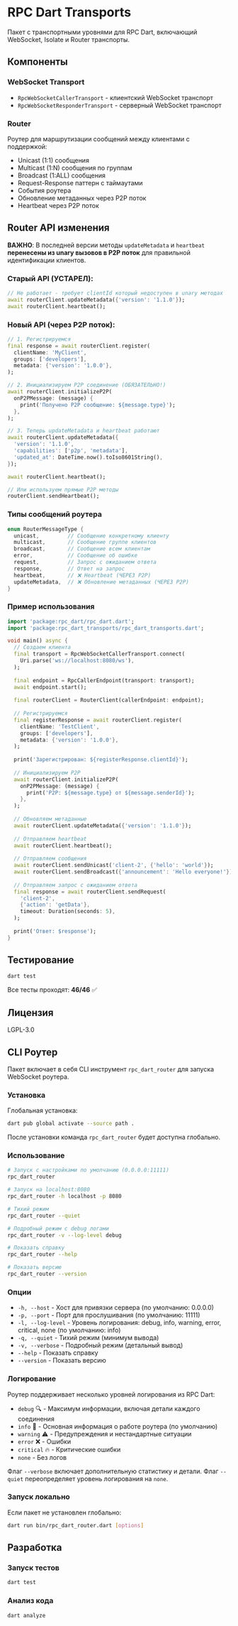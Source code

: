 <!-- 
This README describes the package. If you publish this package to pub.dev,
this README's contents appear on the landing page for your package.

For information about how to write a good package README, see the guide for
[writing package pages](https://dart.dev/tools/pub/writing-package-pages). 

For general information about developing packages, see the Dart guide for
[creating packages](https://dart.dev/guides/libraries/create-packages)
and the Flutter guide for
[developing packages and plugins](https://flutter.dev/to/develop-packages). 
-->

# RPC Dart Transports

Пакет с транспортными уровнями для RPC Dart, включающий WebSocket, Isolate и Router транспорты.

## Компоненты

### WebSocket Transport
- `RpcWebSocketCallerTransport` - клиентский WebSocket транспорт
- `RpcWebSocketResponderTransport` - серверный WebSocket транспорт

### Router
Роутер для маршрутизации сообщений между клиентами с поддержкой:
- Unicast (1:1) сообщения
- Multicast (1:N) сообщения по группам
- Broadcast (1:ALL) сообщения
- Request-Response паттерн с таймаутами
- События роутера
- Обновление метаданных через P2P поток
- Heartbeat через P2P поток

## Router API изменения

**ВАЖНО**: В последней версии методы `updateMetadata` и `heartbeat` **перенесены из unary вызовов в P2P поток** для правильной идентификации клиентов.

### Старый API (УСТАРЕЛ):
```dart
// Не работает - требует clientId который недоступен в unary методах
await routerClient.updateMetadata({'version': '1.1.0'});
await routerClient.heartbeat();
```

### Новый API (через P2P поток):
```dart
// 1. Регистрируемся
final response = await routerClient.register(
  clientName: 'MyClient',
  groups: ['developers'],
  metadata: {'version': '1.0.0'},
);

// 2. Инициализируем P2P соединение (ОБЯЗАТЕЛЬНО!)
await routerClient.initializeP2P(
  onP2PMessage: (message) {
    print('Получено P2P сообщение: ${message.type}');
  },
);

// 3. Теперь updateMetadata и heartbeat работают
await routerClient.updateMetadata({
  'version': '1.1.0',
  'capabilities': ['p2p', 'metadata'],
  'updated_at': DateTime.now().toIso8601String(),
});

await routerClient.heartbeat();

// Или используем прямые P2P методы
routerClient.sendHeartbeat();
```

### Типы сообщений роутера

```dart
enum RouterMessageType {
  unicast,         // Сообщение конкретному клиенту
  multicast,       // Сообщение группе клиентов
  broadcast,       // Сообщение всем клиентам
  error,           // Сообщение об ошибке
  request,         // Запрос с ожиданием ответа
  response,        // Ответ на запрос
  heartbeat,       // ❌ Heartbeat (ЧЕРЕЗ P2P)
  updateMetadata,  // ❌ Обновление метаданных (ЧЕРЕЗ P2P)
}
```

### Пример использования

```dart
import 'package:rpc_dart/rpc_dart.dart';
import 'package:rpc_dart_transports/rpc_dart_transports.dart';

void main() async {
  // Создаем клиента
  final transport = RpcWebSocketCallerTransport.connect(
    Uri.parse('ws://localhost:8080/ws'),
  );
  
  final endpoint = RpcCallerEndpoint(transport: transport);
  await endpoint.start();
  
  final routerClient = RouterClient(callerEndpoint: endpoint);
  
  // Регистрируемся
  final registerResponse = await routerClient.register(
    clientName: 'TestClient',
    groups: ['developers'],
    metadata: {'version': '1.0.0'},
  );
  
  print('Зарегистрирован: ${registerResponse.clientId}');
  
  // Инициализируем P2P
  await routerClient.initializeP2P(
    onP2PMessage: (message) {
      print('P2P: ${message.type} от ${message.senderId}');
    },
  );
  
  // Обновляем метаданные
  await routerClient.updateMetadata({'version': '1.1.0'});
  
  // Отправляем heartbeat
  await routerClient.heartbeat();
  
  // Отправляем сообщения
  await routerClient.sendUnicast('client-2', {'hello': 'world'});
  await routerClient.sendBroadcast({'announcement': 'Hello everyone!'});
  
  // Отправляем запрос с ожиданием ответа
  final response = await routerClient.sendRequest(
    'client-2',
    {'action': 'getData'},
    timeout: Duration(seconds: 5),
  );
  
  print('Ответ: $response');
}
```

## Тестирование

```bash
dart test
```

Все тесты проходят: **46/46** ✅

## Лицензия

LGPL-3.0

## CLI Роутер

Пакет включает в себя CLI инструмент `rpc_dart_router` для запуска WebSocket роутера.

### Установка

Глобальная установка:
```bash
dart pub global activate --source path .
```

После установки команда `rpc_dart_router` будет доступна глобально.

### Использование

```bash
# Запуск с настройками по умолчанию (0.0.0.0:11111)
rpc_dart_router

# Запуск на localhost:8080
rpc_dart_router -h localhost -p 8080

# Тихий режим
rpc_dart_router --quiet

# Подробный режим с debug логами
rpc_dart_router -v --log-level debug

# Показать справку
rpc_dart_router --help

# Показать версию
rpc_dart_router --version
```

### Опции

- `-h, --host` - Хост для привязки сервера (по умолчанию: 0.0.0.0)
- `-p, --port` - Порт для прослушивания (по умолчанию: 11111)
- `-l, --log-level` - Уровень логирования: debug, info, warning, error, critical, none (по умолчанию: info)
- `-q, --quiet` - Тихий режим (минимум вывода)
- `-v, --verbose` - Подробный режим (детальный вывод)
- `--help` - Показать справку
- `--version` - Показать версию

### Логирование

Роутер поддерживает несколько уровней логирования из RPC Dart:

- `debug` 🔍 - Максимум информации, включая детали каждого соединения
- `info` 📌 - Основная информация о работе роутера (по умолчанию)
- `warning` ⚠️ - Предупреждения и нестандартные ситуации
- `error` ❌ - Ошибки
- `critical` 🔥 - Критические ошибки
- `none` - Без логов

Флаг `--verbose` включает дополнительную статистику и детали.
Флаг `--quiet` переопределяет уровень логирования на `none`.

### Запуск локально

Если пакет не установлен глобально:

```bash
dart run bin/rpc_dart_router.dart [options]
```

## Разработка

### Запуск тестов

```bash
dart test
```

### Анализ кода

```bash
dart analyze
```
